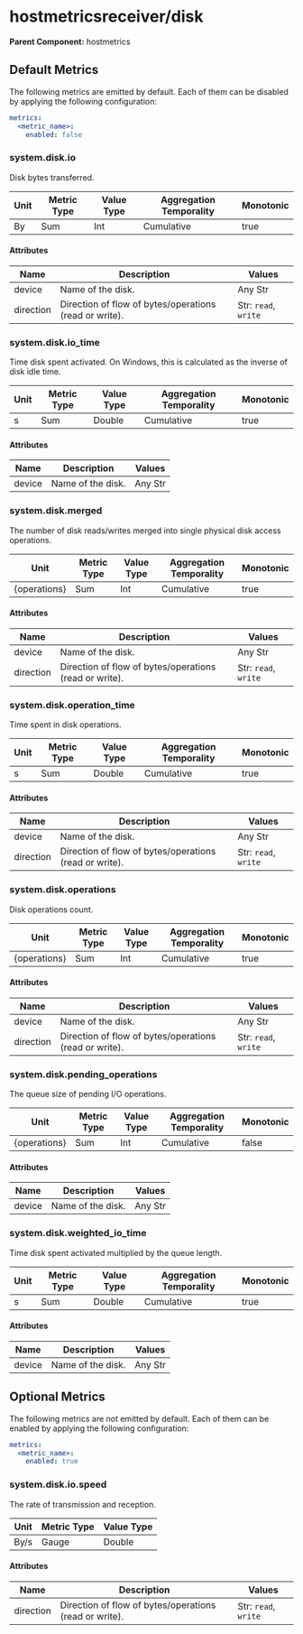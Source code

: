 [comment]: <> (Code generated by mdatagen. DO NOT EDIT.)

# hostmetricsreceiver/disk

**Parent Component:** hostmetrics

## Default Metrics

The following metrics are emitted by default. Each of them can be disabled by applying the following configuration:

```yaml
metrics:
  <metric_name>:
    enabled: false
```

### system.disk.io

Disk bytes transferred.

| Unit | Metric Type | Value Type | Aggregation Temporality | Monotonic |
| ---- | ----------- | ---------- | ----------------------- | --------- |
| By | Sum | Int | Cumulative | true |

#### Attributes

| Name | Description | Values |
| ---- | ----------- | ------ |
| device | Name of the disk. | Any Str |
| direction | Direction of flow of bytes/operations (read or write). | Str: ``read``, ``write`` |

### system.disk.io_time

Time disk spent activated. On Windows, this is calculated as the inverse of disk idle time.

| Unit | Metric Type | Value Type | Aggregation Temporality | Monotonic |
| ---- | ----------- | ---------- | ----------------------- | --------- |
| s | Sum | Double | Cumulative | true |

#### Attributes

| Name | Description | Values |
| ---- | ----------- | ------ |
| device | Name of the disk. | Any Str |

### system.disk.merged

The number of disk reads/writes merged into single physical disk access operations.

| Unit | Metric Type | Value Type | Aggregation Temporality | Monotonic |
| ---- | ----------- | ---------- | ----------------------- | --------- |
| {operations} | Sum | Int | Cumulative | true |

#### Attributes

| Name | Description | Values |
| ---- | ----------- | ------ |
| device | Name of the disk. | Any Str |
| direction | Direction of flow of bytes/operations (read or write). | Str: ``read``, ``write`` |

### system.disk.operation_time

Time spent in disk operations.

| Unit | Metric Type | Value Type | Aggregation Temporality | Monotonic |
| ---- | ----------- | ---------- | ----------------------- | --------- |
| s | Sum | Double | Cumulative | true |

#### Attributes

| Name | Description | Values |
| ---- | ----------- | ------ |
| device | Name of the disk. | Any Str |
| direction | Direction of flow of bytes/operations (read or write). | Str: ``read``, ``write`` |

### system.disk.operations

Disk operations count.

| Unit | Metric Type | Value Type | Aggregation Temporality | Monotonic |
| ---- | ----------- | ---------- | ----------------------- | --------- |
| {operations} | Sum | Int | Cumulative | true |

#### Attributes

| Name | Description | Values |
| ---- | ----------- | ------ |
| device | Name of the disk. | Any Str |
| direction | Direction of flow of bytes/operations (read or write). | Str: ``read``, ``write`` |

### system.disk.pending_operations

The queue size of pending I/O operations.

| Unit | Metric Type | Value Type | Aggregation Temporality | Monotonic |
| ---- | ----------- | ---------- | ----------------------- | --------- |
| {operations} | Sum | Int | Cumulative | false |

#### Attributes

| Name | Description | Values |
| ---- | ----------- | ------ |
| device | Name of the disk. | Any Str |

### system.disk.weighted_io_time

Time disk spent activated multiplied by the queue length.

| Unit | Metric Type | Value Type | Aggregation Temporality | Monotonic |
| ---- | ----------- | ---------- | ----------------------- | --------- |
| s | Sum | Double | Cumulative | true |

#### Attributes

| Name | Description | Values |
| ---- | ----------- | ------ |
| device | Name of the disk. | Any Str |

## Optional Metrics

The following metrics are not emitted by default. Each of them can be enabled by applying the following configuration:

```yaml
metrics:
  <metric_name>:
    enabled: true
```

### system.disk.io.speed

The rate of transmission and reception.

| Unit | Metric Type | Value Type |
| ---- | ----------- | ---------- |
| By/s | Gauge | Double |

#### Attributes

| Name | Description | Values |
| ---- | ----------- | ------ |
| direction | Direction of flow of bytes/operations (read or write). | Str: ``read``, ``write`` |
